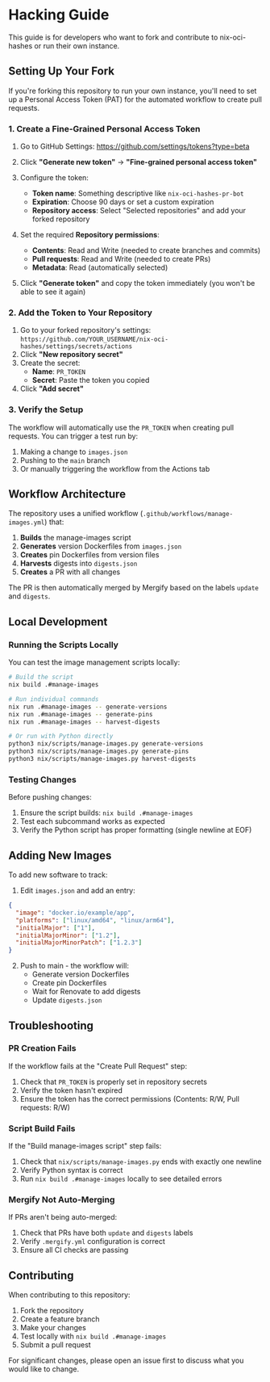 # Hacking Guide

This guide is for developers who want to fork and contribute to nix-oci-hashes or run their own instance.

## Setting Up Your Fork

If you're forking this repository to run your own instance, you'll need to set up a Personal Access Token (PAT) for the automated workflow to create pull requests.

### 1. Create a Fine-Grained Personal Access Token

1. Go to GitHub Settings: https://github.com/settings/tokens?type=beta
2. Click **"Generate new token"** → **"Fine-grained personal access token"**
3. Configure the token:
   - **Token name**: Something descriptive like `nix-oci-hashes-pr-bot`
   - **Expiration**: Choose 90 days or set a custom expiration
   - **Repository access**: Select "Selected repositories" and add your forked repository

4. Set the required **Repository permissions**:
   - **Contents**: Read and Write (needed to create branches and commits)
   - **Pull requests**: Read and Write (needed to create PRs)
   - **Metadata**: Read (automatically selected)

5. Click **"Generate token"** and copy the token immediately (you won't be able to see it again)

### 2. Add the Token to Your Repository

1. Go to your forked repository's settings: `https://github.com/YOUR_USERNAME/nix-oci-hashes/settings/secrets/actions`
2. Click **"New repository secret"**
3. Create the secret:
   - **Name**: `PR_TOKEN`
   - **Secret**: Paste the token you copied
4. Click **"Add secret"**

### 3. Verify the Setup

The workflow will automatically use the `PR_TOKEN` when creating pull requests. You can trigger a test run by:

1. Making a change to `images.json`
2. Pushing to the `main` branch
3. Or manually triggering the workflow from the Actions tab

## Workflow Architecture

The repository uses a unified workflow (`.github/workflows/manage-images.yml`) that:

1. **Builds** the manage-images script
2. **Generates** version Dockerfiles from `images.json`
3. **Creates** pin Dockerfiles from version files
4. **Harvests** digests into `digests.json`
5. **Creates** a PR with all changes

The PR is then automatically merged by Mergify based on the labels `update` and `digests`.

## Local Development

### Running the Scripts Locally

You can test the image management scripts locally:

```bash
# Build the script
nix build .#manage-images

# Run individual commands
nix run .#manage-images -- generate-versions
nix run .#manage-images -- generate-pins
nix run .#manage-images -- harvest-digests

# Or run with Python directly
python3 nix/scripts/manage-images.py generate-versions
python3 nix/scripts/manage-images.py generate-pins
python3 nix/scripts/manage-images.py harvest-digests
```

### Testing Changes

Before pushing changes:

1. Ensure the script builds: `nix build .#manage-images`
2. Test each subcommand works as expected
3. Verify the Python script has proper formatting (single newline at EOF)

## Adding New Images

To add new software to track:

1. Edit `images.json` and add an entry:
```json
{
  "image": "docker.io/example/app",
  "platforms": ["linux/amd64", "linux/arm64"],
  "initialMajor": ["1"],
  "initialMajorMinor": ["1.2"],
  "initialMajorMinorPatch": ["1.2.3"]
}
```

2. Push to main - the workflow will:
   - Generate version Dockerfiles
   - Create pin Dockerfiles
   - Wait for Renovate to add digests
   - Update `digests.json`

## Troubleshooting

### PR Creation Fails

If the workflow fails at the "Create Pull Request" step:

1. Check that `PR_TOKEN` is properly set in repository secrets
2. Verify the token hasn't expired
3. Ensure the token has the correct permissions (Contents: R/W, Pull requests: R/W)

### Script Build Fails

If the "Build manage-images script" step fails:

1. Check that `nix/scripts/manage-images.py` ends with exactly one newline
2. Verify Python syntax is correct
3. Run `nix build .#manage-images` locally to see detailed errors

### Mergify Not Auto-Merging

If PRs aren't being auto-merged:

1. Check that PRs have both `update` and `digests` labels
2. Verify `.mergify.yml` configuration is correct
3. Ensure all CI checks are passing

## Contributing

When contributing to this repository:

1. Fork the repository
2. Create a feature branch
3. Make your changes
4. Test locally with `nix build .#manage-images`
5. Submit a pull request

For significant changes, please open an issue first to discuss what you would like to change.